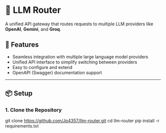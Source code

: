 # 🔀 LLM Router

A unified API gateway that routes requests to multiple LLM providers like **OpenAI**, **Gemini**, and **Groq**.

## 🚀 Features

- Seamless integration with multiple large language model providers
- Unified API interface to simplify switching between providers
- Easy to configure and extend
- OpenAPI (Swagger) documentation support

---

## 📦 Setup

### 1. Clone the Repository


git clone https://github.com/Jp4357/llm-router.git
cd llm-router
pip install -r requirements.txt
